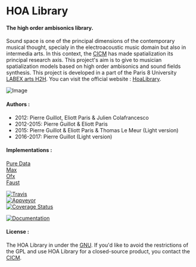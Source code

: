 # HOA Library

#### The high order ambisonics library.

Sound space is one of the principal dimensions of the contemporary musical thought, specialy in the electroacoustic music domain but also in intermedia arts. In this context, the [CICM](http://cicm.mshparisnord.org/ "CICM") has made spatialization its principal research axis. This project's aim is to give to musician spatialization models based on high order ambisonics and sound fields synthesis. This project is developed in a part of the Paris 8 University [LABEX arts H2H](http://www.labex-arts-h2h.fr/ "LABEX arts H2H"). You can visit the official website : [HoaLibrary](http://www.mshparisnord.fr/hoalibrary/ "HoaLibrary").

![Image](http://www.mshparisnord.fr/hoalibrary/wp-content/themes/hoa/images/hoa-icon03.svg "Hoa-Icon")

#### Authors :

- 2012: Pierre Guillot, Eliott Paris & Julien Colafrancesco
- 2012-2015: Pierre Guillot & Eliott Paris
- 2015: Pierre Guillot & Eliott Paris & Thomas Le Meur (Light version)
- 2016-2017: Pierre Guillot (Light version)

#### Implementations :

[Pure Data](https://github.com/CICM/HoaLibrary-PD "PD")<br/>
[Max](https://github.com/CICM/HoaLibrary-Max "Max")<br/>
[Ofx](https://github.com/CICM/ofxHoa "Open Framework")<br/>
[Faust](https://github.com/CICM/HoaLibrary-Faust "Faust")


[![Travis](https://img.shields.io/travis/CICM/HoaLibrary-Light.svg?label=travis)](https://travis-ci.org/CICM/HoaLibrary-Light)  
[![Appveyor](https://img.shields.io/appveyor/ci/pierreguillot/HoaLibrary-Light.svg?label=appveyor)](https://ci.appveyor.com/project/pierreguillot/HoaLibrary-Light/history)  
[![Coverage Status](https://coveralls.io/repos/github/CICM/HoaLibrary-Light/badge.svg?branch=dev%2Fv2.3)](https://coveralls.io/github/CICM/HoaLibrary-Light?branch=dev%2Fv2.3)

[![Documentation](https://img.shields.io/badge/docs-doxygen-blue.svg)](http://cicm.github.io/HoaLibrary-Light/)

#### License :

The HOA Library in under the [GNU](http://www.gnu.org/copyleft/gpl.html "GNU Public License"). If you'd like to avoid the restrictions of the GPL and use HOA Library for a closed-source product, you contact the [CICM](http://cicm.mshparisnord.org/ "CICM").
